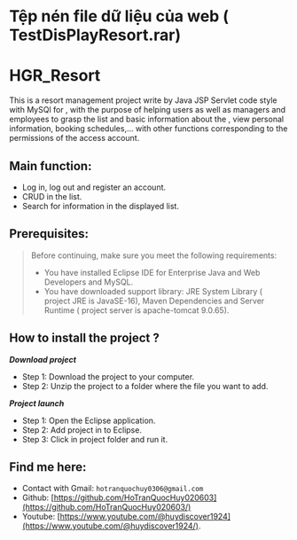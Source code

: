 # Tệp nén file dữ liệu của web ( TestDisPlayResort.rar)
# HGR_Resort
This is a resort management project write by Java JSP Servlet code style with MySQl for , with the purpose of helping users as well as managers and employees to grasp the list and basic information about the , view personal information, booking schedules,... with other functions corresponding to the permissions of the access account.
## Main function:
- Log in, log out and register an account.
- CRUD in the list.
- Search for information in the displayed list.
## Prerequisites:
> Before continuing, make sure you meet the following requirements:
> * You have installed Eclipse IDE for Enterprise Java and Web Developers and MySQL.
> * You have downloaded support library: JRE System Library ( project JRE is JavaSE-16), Maven Dependencies and Server Runtime ( project server is apache-tomcat 9.0.65).
## How to install the project ?
***Download project***
- Step 1: Download the project to your computer.
- Step 2: Unzip the project to a folder where the file you want to add.
  
***Project launch***
- Step 1: Open the Eclipse application.
- Step 2: Add project in to Eclipse.
- Step 3: Click in project folder and run it.
## Find me here:
- Contact with Gmail: `hotranquochuy0306@gmail.com`
- Github: [https://github.com/HoTranQuocHuy020603](https://github.com/HoTranQuocHuy020603/)
- Youtube: [https://www.youtube.com/@huydiscover1924](https://www.youtube.com/@huydiscover1924/).

